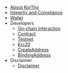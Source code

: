 - [About KorTho](en-us/intro.md)
- [Integrity and Compliance](en-us/Integrity.md)
- [Wallet](en-us/wallet.md)
- Developers
    - [On-chain Interaction](en-us/dev/sdk.md)
    - [Contract](en-us/dev/contract.md)
    - [Testnet](en-us/testnet.md)
    - [Krc20](en-us/dev/krc20.md)
    - [CreateAddress](en-us/dev/create_address.md)
    - [BindingAddress](en-us/dev/bingding_address.md)
- Disclaimer
    - [Disclaimer](en-us/disclaimer.md)
    
